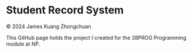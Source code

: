 # Student Record System
© 2024 James Kuang Zhongchuan

This GitHub page holds the project I created for the 38PROG Programming module at NP.
